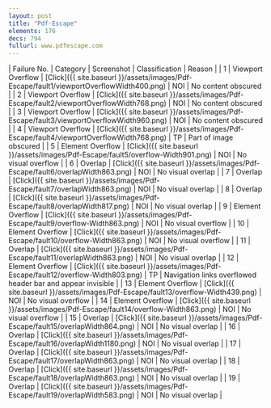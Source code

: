 ```yaml
---
layout: post
title: "Pdf-Escape"
elements: 176
decs: 794
fullurl: www.pdfescape.com
---
```

| Failure No. | Category | Screenshot | Classification | Reason | 
| 1 | Viewport Overflow | [Click]({{ site.baseurl }}/assets/images/Pdf-Escape/fault1/viewportOverflowWidth400.png) | NOI | No content obscured |
| 2 | Viewport Overflow | [Click]({{ site.baseurl }}/assets/images/Pdf-Escape/fault2/viewportOverflowWidth768.png) | NOI | No content obscured |
| 3 | Viewport Overflow | [Click]({{ site.baseurl }}/assets/images/Pdf-Escape/fault3/viewportOverflowWidth960.png) | NOI | No content obscured |
| 4 | Viewport Overflow | [Click]({{ site.baseurl }}/assets/images/Pdf-Escape/fault4/viewportOverflowWidth768.png) | TP | Part of image obscured |
| 5 | Element Overflow | [Click]({{ site.baseurl }}/assets/images/Pdf-Escape/fault5/overflow-Width901.png) | NOI | No visual overflow |
| 6 | Overlap | [Click]({{ site.baseurl }}/assets/images/Pdf-Escape/fault6/overlapWidth863.png) | NOI | No visual overlap |
| 7 | Overlap | [Click]({{ site.baseurl }}/assets/images/Pdf-Escape/fault7/overlapWidth863.png) | NOI | No visual overlap |
| 8 | Overlap | [Click]({{ site.baseurl }}/assets/images/Pdf-Escape/fault8/overlapWidth817.png) | NOI | No visual overlap |
| 9 | Element Overflow | [Click]({{ site.baseurl }}/assets/images/Pdf-Escape/fault9/overflow-Width863.png) | NOI | No visual overflow |
| 10 | Element Overflow | [Click]({{ site.baseurl }}/assets/images/Pdf-Escape/fault10/overflow-Width863.png) | NOI | No visual overflow |
| 11 | Overlap | [Click]({{ site.baseurl }}/assets/images/Pdf-Escape/fault11/overlapWidth863.png) | NOI | No visual overlap |
| 12 | Element Overflow | [Click]({{ site.baseurl }}/assets/images/Pdf-Escape/fault12/overflow-Width803.png) | TP | Navigation links overflowed header bar and appear invisible |
| 13 | Element Overflow | [Click]({{ site.baseurl }}/assets/images/Pdf-Escape/fault13/overflow-Width439.png) | NOI | No visual overflow |
| 14 | Element Overflow | [Click]({{ site.baseurl }}/assets/images/Pdf-Escape/fault14/overflow-Width863.png) | NOI | No visual overflow |
| 15 | Overlap | [Click]({{ site.baseurl }}/assets/images/Pdf-Escape/fault15/overlapWidth864.png) | NOI | No visual overlap |
| 16 | Overlap | [Click]({{ site.baseurl }}/assets/images/Pdf-Escape/fault16/overlapWidth1180.png) | NOI | No visual overlap |
| 17 | Overlap | [Click]({{ site.baseurl }}/assets/images/Pdf-Escape/fault17/overlapWidth863.png) | NOI | No visual overlap |
| 18 | Overlap | [Click]({{ site.baseurl }}/assets/images/Pdf-Escape/fault18/overlapWidth863.png) | NOI | No visual overlap |
| 19 | Overlap | [Click]({{ site.baseurl }}/assets/images/Pdf-Escape/fault19/overlapWidth583.png) | NOI | No visual overlap |
